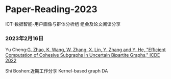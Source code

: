 # Paper-Reading-2023

ICT-数据智能-用户画像与群体分析组 
组会及论文阅读分享

### 2023年2月16日

Yu Cheng:[G. Zhao, K. Wang, W. Zhang, X. Lin, Y. Zhang and Y. He, "Efficient Computation of Cohesive Subgraphs in Uncertain Bipartite Graphs," ICDE 2022](https://ieeexplore.ieee.org/document/9835406)

Shi Boshen:近期工作分享 Kernel-based graph DA

